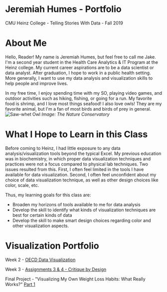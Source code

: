 # Jeremiah Humes - Portfolio
CMU Heinz College - Telling Stories With Data - Fall 2019

# About Me
Hello, Reader! My name is Jeremiah Humes, but feel free to call me Jake. I'm a second year student in the Health Care Analytics & IT Program at the Heinz college. My current career aspirations are to be a data scientist or data analyst. After graduation, I hope to work in a public health setting. More generally, I want to use my data analysis and visualization skills to help people and improve lives.

In my free time, I enjoy spending time with my SO, playing video games, and outdoor activities such as hiking, fishing, or going for a run. My favorite food is shrimp, and I love most things seafood! I also love owls! They are my favorite animal, but I'm a fan of most birds and birds of prey in general.
![Saw-whet Owl](https://natureconservancy-h.assetsadobe.com/is/image/content/dam/tnc/nature/en/photos/tnc_70938803_4000x2200.jpg?crop=0,0,4000,2200&wid=4000&hei=2200&scl=1.0)
*Image: The Nature Conservatory*

# What I Hope to Learn in this Class
Before coming to Heinz, I had little exposure to any data analysis/visualization tools beyond the typical Excel. My previous education was in biochemistry, in which proper data visualization techniques and practices were not a focus compared to physical lab techniques. Two issues resulted from this. First, I often feel limited in the tools I have available for data visualization. Second, I often feel unconfident about my choice of data visualization technique, as well as other design choices like color, scale, etc.

Thus, my learning goals for this class are:
- Broaden my horizons of tools available to me for data analysis
- Develop the skill to identify what kinds of visualization techniques are best for certain kinds of data
- Develop the skill to make smart design choices regarding color and other visualization aspects.

# Visualization Portfolio
Week 2 - [OECD Data Visualization](https://jhumes.github.io/Humes-Portfolio/wk2_OECD_data)

Week 3 - [Assignments 3 & 4 - Critique by Design](https://jhumes.github.io/Humes-Portfolio/wk3_assignment3-4)

Final Project - "Visualizing My Own Weight Loss Habits: What Really Works?"
  [Part 1](https://jhumes.github.io/Humes-Portfolio/Final_Project/Part1)
